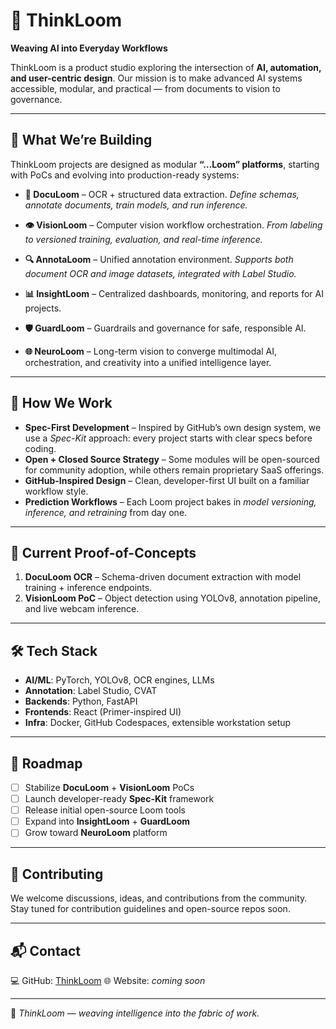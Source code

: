# 🌌 ThinkLoom

**Weaving AI into Everyday Workflows**

ThinkLoom is a product studio exploring the intersection of **AI, automation, and user-centric design**.
Our mission is to make advanced AI systems accessible, modular, and practical — from documents to vision to governance.

---

## 🚀 What We’re Building

ThinkLoom projects are designed as modular **“…Loom” platforms**, starting with PoCs and evolving into production-ready systems:

* **📑 DocuLoom** – OCR + structured data extraction.
  *Define schemas, annotate documents, train models, and run inference.*

* **👁️ VisionLoom** – Computer vision workflow orchestration.
  *From labeling to versioned training, evaluation, and real-time inference.*

* **🔍 AnnotaLoom** – Unified annotation environment.
  *Supports both document OCR and image datasets, integrated with Label Studio.*

* **📊 InsightLoom** – Centralized dashboards, monitoring, and reports for AI projects.

* **🛡️ GuardLoom** – Guardrails and governance for safe, responsible AI.

* **🌐 NeuroLoom** – Long-term vision to converge multimodal AI, orchestration, and creativity into a unified intelligence layer.

---

## 🧩 How We Work

* **Spec-First Development** – Inspired by GitHub’s own design system, we use a *Spec-Kit* approach: every project starts with clear specs before coding.
* **Open + Closed Source Strategy** – Some modules will be open-sourced for community adoption, while others remain proprietary SaaS offerings.
* **GitHub-Inspired Design** – Clean, developer-first UI built on a familiar workflow style.
* **Prediction Workflows** – Each Loom project bakes in *model versioning, inference, and retraining* from day one.

---

## 📂 Current Proof-of-Concepts

1. **DocuLoom OCR** – Schema-driven document extraction with model training + inference endpoints.
2. **VisionLoom PoC** – Object detection using YOLOv8, annotation pipeline, and live webcam inference.

---

## 🛠️ Tech Stack

* **AI/ML**: PyTorch, YOLOv8, OCR engines, LLMs
* **Annotation**: Label Studio, CVAT
* **Backends**: Python, FastAPI
* **Frontends**: React (Primer-inspired UI)
* **Infra**: Docker, GitHub Codespaces, extensible workstation setup

---

## 🌱 Roadmap

* [ ] Stabilize **DocuLoom** + **VisionLoom** PoCs
* [ ] Launch developer-ready **Spec-Kit** framework
* [ ] Release initial open-source Loom tools
* [ ] Expand into **InsightLoom** + **GuardLoom**
* [ ] Grow toward **NeuroLoom** platform

---

## 🤝 Contributing

We welcome discussions, ideas, and contributions from the community.
Stay tuned for contribution guidelines and open-source repos soon.

---

## 📬 Contact

💻 GitHub: [ThinkLoom](https://github.com/ThinkLoom)
🌐 Website: *coming soon*

---

🔮 *ThinkLoom — weaving intelligence into the fabric of work.*
